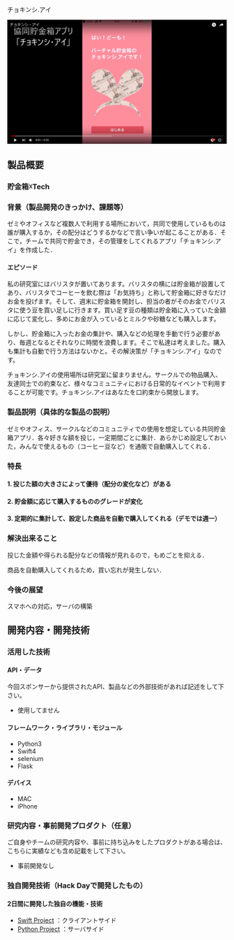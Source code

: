  チョキンシ.アイ

[![Product Name](TyokinAI.png)](https://youtu.be/81z42RVCK9k)

## 製品概要
### 貯金箱☓Tech

### 背景（製品開発のきっかけ、課題等）
ゼミやオフィスなど複数人で利用する場所において，共同で使用しているものは誰が購入するか，その配分はどうするかなどで言い争いが起こることがある．そこで，チームで共同で貯金でき，その管理をしてくれるアプリ「チョキンシ.アイ」を作成した．

#### エピソード
私の研究室にはバリスタが置いてあります。バリスタの横には貯金箱が設置してあり、バリスタでコーヒーを飲む際は「お気持ち」と称して貯金箱に好きなだけお金を投げます。そして、週末に貯金箱を開封し、担当の者がそのお金でバリスタに使う豆を買い足しに行きます。買い足す豆の種類は貯金箱に入っていた金額に応じて変化し、多めにお金が入っているとミルクや砂糖なども購入します。  
  
しかし、貯金箱に入ったお金の集計や、購入などの処理を手動で行う必要があり、毎週となるとそれなりに時間を浪費します。そこで私達は考えました。購入も集計も自動で行う方法はないかと。その解決策が「チョキンシ.アイ」なのです。  
  
チョキンシ.アイの使用場所は研究室に留まりません。サークルでの物品購入、友達同士での約束など、様々なコミュニティにおける日常的なイベントで利用することが可能です。チョキンシ.アイはあなたを口約束から開放します。

### 製品説明（具体的な製品の説明）
ゼミやオフィス、サークルなどのコミュニティでの使用を想定している共同貯金箱アプリ．各々好きな額を投じ，一定期間ごとに集計．あらかじめ設定しておいた，みんなで使えるもの（コーヒー豆など）を通販で自動購入してくれる．

### 特長

#### 1. 投じた額の大きさによって優待（配分の変化など）がある

#### 2. 貯金額に応じて購入するもののグレードが変化

#### 3. 定期的に集計して、設定した商品を自動で購入してくれる（デモでは週一）

### 解決出来ること
投じた金額や得られる配分などの情報が見れるので，もめごとを抑える．

商品を自動購入してくれるため，買い忘れが発生しない．

### 今後の展望
スマホへの対応，サーバの構築


## 開発内容・開発技術
### 活用した技術
#### API・データ
今回スポンサーから提供されたAPI、製品などの外部技術があれば記述をして下さい。

* 使用してません

#### フレームワーク・ライブラリ・モジュール
* Python3
* Swift4
* selenium
* Flask

#### デバイス
* MAC
* iPhone

### 研究内容・事前開発プロダクト（任意）
ご自身やチームの研究内容や、事前に持ち込みをしたプロダクトがある場合は、こちらに実績なども含め記載をして下さい。

* 事前開発なし


### 独自開発技術（Hack Dayで開発したもの）
#### 2日間に開発した独自の機能・技術
* [Swift Project](https://github.com/jphacks/SP_1801/tree/Swift)
：クライアントサイド
* [Python Project](https://github.com/jphacks/SP_1801/tree/tamai_python)
：サーバサイド
